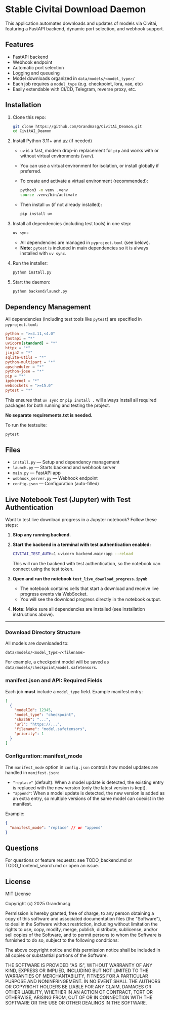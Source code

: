 
# Stable Civitai Download Daemon

This application automates downloads and updates of models via Civitai, featuring a FastAPI backend, dynamic port selection, and webhook support.

## Features

- FastAPI backend
- Webhook endpoint
- Automatic port selection
- Logging and queueing
- Model downloads organized in `data/models/<model_type>/`
- Each job requires a `model_type` (e.g. checkpoint, lora, vae, etc)
- Easily extendable with CI/CD, Telegram, reverse proxy, etc.

## Installation

1. Clone this repo:

   ```bash
   git clone https://github.com/Grandmasg/CivitAi_Deamon.git
   cd CivitAI_Deamon
   ```

2. Install Python 3.11+ and [uv](https://github.com/astral-sh/uv) (if needed)

   - `uv` is a fast, modern drop-in replacement for `pip` and works with or without virtual environments (`venv`).
   - You can use a virtual environment for isolation, or install globally if preferred.
   - To create and activate a virtual environment (recommended):

     ```bash
     python3 -m venv .venv
     source .venv/bin/activate
     ```

   - Then install `uv` (if not already installed):

     ```bash
     pip install uv
     ```

3. Install all dependencies (including test tools) in one step:

   ```bash
   uv sync
   ```

   - All dependencies are managed in `pyproject.toml` (see below).
   - **Note:** `pytest` is included in main dependencies so it is always installed with `uv sync`.

4. Run the installer:

   ```bash
   python install.py
   ```

5. Start the daemon:

   ```bash
   python backend/launch.py
   ```

## Dependency Management

All dependencies (including test tools like `pytest`) are specified in `pyproject.toml`:

```toml
python = ">=3.11,<4.0"
fastapi = "*"
uvicorn[standard] = "*"
httpx = "*"
jinja2 = "*"
sqlite-utils = "*"
python-multipart = "*"
apscheduler = "*"
python-jose = "*"
pip = "*"
ipykernel = "*"
websockets = ">=15.0"
pytest = "*"
```

This ensures that `uv sync` or `pip install .` will always install all required packages for both running and testing the project.

**No separate requirements.txt is needed.**

To run the testsuite:

```bash
pytest
```

## Files

- `install.py` — Setup and dependency management
- `launch.py` — Starts backend and webhook server
- `main.py` — FastAPI app
- `webhook_server.py` — Webhook endpoint
- `config.json` — Configuration (auto-filled)

## Live Notebook Test (Jupyter) with Test Authentication

Want to test live download progress in a Jupyter notebook? Follow these steps:

1. **Stop any running backend.**
2. **Start the backend in a terminal with test authentication enabled:**

   ```bash
   CIVITAI_TEST_AUTH=1 uvicorn backend.main:app --reload
   ```

   This will run the backend with test authentication, so the notebook can connect using the test token.

3. **Open and run the notebook `test_live_download_progress.ipynb`**
   - The notebook contains cells that start a download and receive live progress events via WebSocket.
   - You will see the download progress directly in the notebook output.

4. **Note:** Make sure all dependencies are installed (see installation instructions above).

---

### Download Directory Structure

All models are downloaded to:

```text
data/models/<model_type>/<filename>
```

For example, a checkpoint model will be saved as `data/models/checkpoint/model.safetensors`.

### manifest.json and API: Required Fields

Each job **must** include a `model_type` field. Example manifest entry:

```json
[
  {
    "modelId": 12345,
    "model_type": "checkpoint",
    "sha256": "...",
    "url": "https://...",
    "filename": "model.safetensors",
    "priority": 1
  }
]
```

### Configuration: manifest_mode

The `manifest_mode` option in `config.json` controls how model updates are handled in `manifest.json`:

- `"replace"` (default): When a model update is detected, the existing entry is replaced with the new version (only the latest version is kept).
- `"append"`: When a model update is detected, the new version is added as an extra entry, so multiple versions of the same model can coexist in the manifest.

Example:

```json
{
  "manifest_mode": "replace" // or "append"
}
```

## Questions

For questions or feature requests: see TODO_backend.md or TODO_frontend_search.md or open an issue.

## License

MIT License

Copyright (c) 2025 Grandmasg

Permission is hereby granted, free of charge, to any person obtaining a copy
of this software and associated documentation files (the "Software"), to deal
in the Software without restriction, including without limitation the rights
to use, copy, modify, merge, publish, distribute, sublicense, and/or sell
copies of the Software, and to permit persons to whom the Software is
furnished to do so, subject to the following conditions:

The above copyright notice and this permission notice shall be included in all
copies or substantial portions of the Software.

THE SOFTWARE IS PROVIDED "AS IS", WITHOUT WARRANTY OF ANY KIND, EXPRESS OR
IMPLIED, INCLUDING BUT NOT LIMITED TO THE WARRANTIES OF MERCHANTABILITY,
FITNESS FOR A PARTICULAR PURPOSE AND NONINFRINGEMENT. IN NO EVENT SHALL THE
AUTHORS OR COPYRIGHT HOLDERS BE LIABLE FOR ANY CLAIM, DAMAGES OR OTHER
LIABILITY, WHETHER IN AN ACTION OF CONTRACT, TORT OR OTHERWISE, ARISING FROM,
OUT OF OR IN CONNECTION WITH THE SOFTWARE OR THE USE OR OTHER DEALINGS IN THE
SOFTWARE.
